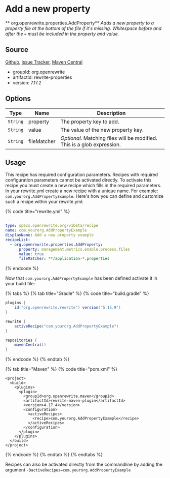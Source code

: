 # Add a new property

** org.openrewrite.properties.AddProperty**
_Adds a new property to a property file at the bottom of the file if it's missing. Whitespace before and after the `=` must be included in the property and value._

## Source

[Github](https://github.com/openrewrite/rewrite), [Issue Tracker](https://github.com/openrewrite/rewrite/issues), [Maven Central](https://search.maven.org/artifact/org.openrewrite/rewrite-properties/7.17.2/jar)

* groupId: org.openrewrite
* artifactId: rewrite-properties
* version: 7.17.2

## Options

| Type | Name | Description |
| -- | -- | -- |
| `String` | property | The property key to add. |
| `String` | value | The value of the new property key. |
| `String` | fileMatcher | *Optional*. Matching files will be modified. This is a glob expression. |


## Usage

This recipe has required configuration parameters. Recipes with required configuration parameters cannot be activated directly. To activate this recipe you must create a new recipe which fills in the required parameters. In your rewrite.yml create a new recipe with a unique name. For example: `com.yourorg.AddPropertyExample`.
Here's how you can define and customize such a recipe within your rewrite.yml:

{% code title="rewrite.yml" %}
```yaml
---
type: specs.openrewrite.org/v1beta/recipe
name: com.yourorg.AddPropertyExample
displayName: Add a new property example
recipeList:
  - org.openrewrite.properties.AddProperty:
      property: management.metrics.enable.process.files
      value: true
      fileMatcher: **/application-*.properties
```
{% endcode %}


Now that `com.yourorg.AddPropertyExample` has been defined activate it in your build file:

{% tabs %}
{% tab title="Gradle" %}
{% code title="build.gradle" %}
```groovy
plugins {
    id("org.openrewrite.rewrite") version("5.15.9")
}

rewrite {
    activeRecipe("com.yourorg.AddPropertyExample")
}

repositories {
    mavenCentral()
}

```
{% endcode %}
{% endtab %}

{% tab title="Maven" %}
{% code title="pom.xml" %}
```markup
<project>
  <build>
    <plugins>
      <plugin>
        <groupId>org.openrewrite.maven</groupId>
        <artifactId>rewrite-maven-plugin</artifactId>
        <version>4.17.4</version>
        <configuration>
          <activeRecipes>
            <recipe>com.yourorg.AddPropertyExample</recipe>
          </activeRecipes>
        </configuration>
      </plugin>
    </plugins>
  </build>
</project>
```
{% endcode %}
{% endtab %}
{% endtabs %}

Recipes can also be activated directly from the commandline by adding the argument `-DactiveRecipes=com.yourorg.AddPropertyExample`
